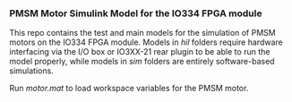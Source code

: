 ### PMSM Motor Simulink Model for the IO334 FPGA module

This repo contains the test and main models for the simulation of PMSM motors on the IO334 FPGA module. Models in _hil_ folders require hardware interfacing via the I/O box or IO3XX-21 rear plugin to be able to run the model properly, while models in _sim_ folders are entirely software-based simulations.

Run _motor.mat_ to load workspace variables for the PMSM motor.
